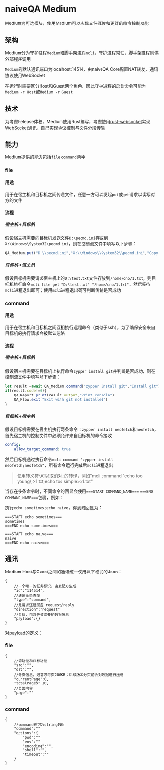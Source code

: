 # naiveQA Medium
Medium为可选模块，使用Medium可以实现文件互传和更好的命令控制功能
## 架构
Medium分为守护进程`Medium`和脚手架进程`mcli`，守护进程常驻，脚手架进程则供外部程序调用

`Medium`的默认通讯端口为localhost:14514，由naiveQA Core配置NAT转发，通讯协议使用WebSocket

在运行时需要区分Host和Guest两个角色，因此守护进程的启动命令可能为`Medium -r Host`或`Medium -r Guest`
## 技术
为考虑Release体积，Medium使用Rust编写，考虑使用[rust-websocket](https://crates.io/crates/websocket)实现WebSocket通讯，自己实现协议控制与文件分段传输
## 能力
Medium提供的能力包括`file` `command`两种
### file
#### 用途
用于在宿主机和目标机之间传递文件，任意一方可以发起`put`或`get`请求以读写对方的文件
#### 流程
##### 宿主机->目标机
假设宿主机需要向目标机发送文件`D:\pecmd.ini`存放到`X:\Windows\System32\pecmd.ini`，则在控制流文件中填写以下步骤：
```typescript
QA_Medium.put("D:\\pecmd.ini","X:\\Windows\\System32\\pecmd.ini","Copy pecmd.ini")
```
##### 目标机->宿主机
假设目标机需要请求宿主机上的`D:\test.txt`文件存放到`/home/cno/1.txt`，则目标机执行命令`mcli file get "D:\test.txt" "/home/cno/1.txt"`，然后等待`mcli`进程退出即可；使用`mcli`进程退出码可判断传输是否成功
### command
#### 用途
用于在宿主机和目标机之间互相执行远程命令（类似于ssh），为了确保安全来自目标机的执行请求会被默认忽略
#### 流程
##### 宿主机->目标机
假设宿主机需要在目标机上执行命令`zypper install git`并判断是否成功，则在控制流文件中填写以下步骤：

```typescript
let result =await QA_Medium.command("zypper install git","Install git")
if(result.code!=0){
    QA_Report.print(result.output,"Print console")
    QA_Flow.exit("Exit with git not installed")
}
```
##### 目标机->宿主机
假设目标机需要在宿主机执行两条命令：`zypper install neofetch`和`neofetch`，首先宿主机的控制文件中必须允许来自目标机的命令接收
```yaml
config:
    allow_target_command: true
```
然后目标机通过执行命令`mcli command "zypper install neofetch;neofetch"`，所有命令运行完成后`mcli`进程退出

>使用转义符`\`可以取消对`;`的转译，例如"mcli command "echo too young\\;>1.txt;echo too simple>>1.txt"

当存在多条命令时，不同命令的回显会使用`===START COMMAND_NAME===` `===END COMMAND_NAME===`包裹，例如：

执行`echo sometimes;echo naive`，得到的回显为：
```
===START echo sometimes===
sometimes
===END echo sometimes===

===START echo naive===
naive
===END echo naive===
```

## 通讯
Medium Host与Guest之间的通讯统一使用以下格式的Json：
```jsonc
{
    //一个唯一的任务标识，由发起方生成
    "id":"114514",
    //通讯任务类型
    "type":"command",
    //是请求还是回应 request/reply
    "direction":"request"
    //负载，包含任务需要的数据信息
    "payload":{}
}
```
对payload的定义：
### file
```jsonc
{
    //源路径和目标路径
    "src":"",
    "dst":"",
    //分页信息，通常取每页200KB；后续版本分页前会对数据进行压缩
    "currentPage":0,
    "totalPages":10,
    //页面内容
    "page":""
}
```
### command
```jsonc
{
    //command也可为string数组
    "command":"",
    "options":{
        "pwd":"",
        "env":"",
        "encoding":"",
        "shell":"",
        "timeout":""
    }
}
```